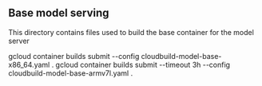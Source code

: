 ## Base model serving

This directory contains files used to build the base container for the model server

gcloud container builds submit --config cloudbuild-model-base-x86_64.yaml .
gcloud container builds submit --timeout 3h --config cloudbuild-model-base-armv7l.yaml .

